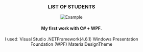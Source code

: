 <div align="center"> 
  
### LIST OF STUDENTS

![Example](http://i.piccy.info/i9/ffb44a4cde1fa78deacdcdb6eb04ecc7/1612082064/61823/1415762/List_of_students.jpg)

#### My first work with C# + WPF.
I used:
Visual Studio
.NETFramework(4.6.1)
Windows Presentation Foundation (WPF)
MaterialDesignTheme
</div>
